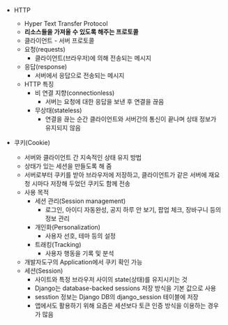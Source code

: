 - HTTP
    - Hyper Text Transfer Protocol
    - **리소스들을 가져올 수 있도록 해주는 프로토콜**
    - 클라이언트 - 서버 프로토콜
    - 요청(requests)
        - 클라이언트(브라우저)에 의해 전송되는 메시지
    - 응답(response)
        - 서버에서 응답으로 전송되는 메시지
    - HTTP 특징
        - 비 연결 지향(connectionless)
            - 서버는 요청에 대한 응답을 보낸 후 연결을 끊음
        - 무상태(stateless)
            - 연결을 끊는 순간 클라이언트와 서버간의 통신이 끝나며 상태 정보가 유지되지 않음

- 쿠키(Cookie)
    - 서버와 클라이언트 간 지속적인 상태 유지 방법
    - 상태가 있는 세션을 만들도록 해 줌
    - 서버로부터 쿠키를 받아 브라우저에 저장하고, 클라이언트가 같은 서버에 재요청 시마다 저장해 두었던 쿠키도 함께 전송
    - 사용 목적
        - 세션 관리(Session management)
            - 로그인, 아이디 자동완성, 공지 하루 안 보기, 팝업 체크, 장바구니 등의 정보 관리
        - 개인화(Personalization)
            - 사용자 선호, 테마 등의 설정
        - 트래킹(Tracking)
            - 사용자 행동을 기록 및 분석
    - 개발자도구의 Application에서 쿠키 확인 가능
    - 세션(Session)
        - 사이트와 특정 브라우저 사이의 state(상태)를 유지시키는 것
        - Django는 database-backed sessions 저장 방식을 기본 값으로 사용
        - sesstion 정보는 Django DB의 django_session 테이블에 저장
        - 앱에서도 활용하기 위해 요즘은 세션보다 토큰 인증 방식을 이용하는 경우가 많음